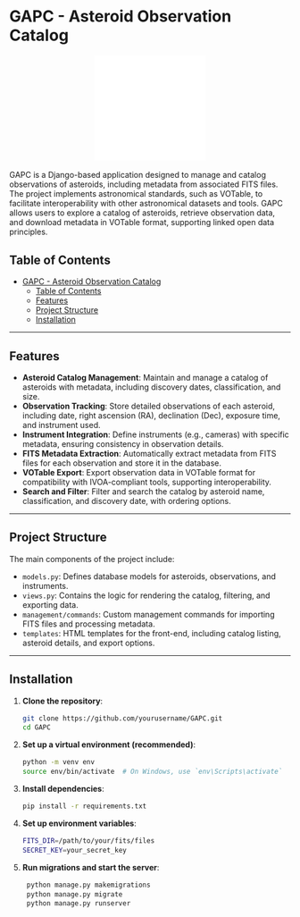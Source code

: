 # GAPC - Asteroid Observation Catalog

<p align="center" width="100%">
    <img src="assets/gapc.png" width="200" />
</p>

GAPC is a Django-based application designed to manage and catalog observations of asteroids, including metadata from associated FITS files. The project implements astronomical standards, such as VOTable, to facilitate interoperability with other astronomical datasets and tools. GAPC allows users to explore a catalog of asteroids, retrieve observation data, and download metadata in VOTable format, supporting linked open data principles.

## Table of Contents
- [GAPC - Asteroid Observation Catalog](#gapc---asteroid-observation-catalog)
  - [Table of Contents](#table-of-contents)
  - [Features](#features)
  - [Project Structure](#project-structure)
  - [Installation](#installation)

---

## Features

- **Asteroid Catalog Management**: Maintain and manage a catalog of asteroids with metadata, including discovery dates, classification, and size.
- **Observation Tracking**: Store detailed observations of each asteroid, including date, right ascension (RA), declination (Dec), exposure time, and instrument used.
- **Instrument Integration**: Define instruments (e.g., cameras) with specific metadata, ensuring consistency in observation details.
- **FITS Metadata Extraction**: Automatically extract metadata from FITS files for each observation and store it in the database.
- **VOTable Export**: Export observation data in VOTable format for compatibility with IVOA-compliant tools, supporting interoperability.
- **Search and Filter**: Filter and search the catalog by asteroid name, classification, and discovery date, with ordering options.

---

## Project Structure

The main components of the project include:

- `models.py`: Defines database models for asteroids, observations, and instruments.
- `views.py`: Contains the logic for rendering the catalog, filtering, and exporting data.
- `management/commands`: Custom management commands for importing FITS files and processing metadata.
- `templates`: HTML templates for the front-end, including catalog listing, asteroid details, and export options.


---

## Installation

1. **Clone the repository**:
   ```bash
   git clone https://github.com/yourusername/GAPC.git
   cd GAPC
   ```

2. **Set up a virtual environment (recommended)**:
    ```bash
    python -m venv env
    source env/bin/activate  # On Windows, use `env\Scripts\activate`
    ```

3. **Install dependencies**:
   ```bash
   pip install -r requirements.txt
   ```

4. **Set up environment variables**:
   ```bash
   FITS_DIR=/path/to/your/fits/files
   SECRET_KEY=your_secret_key
   ```

5. **Run migrations and start the server**:
   ```bash
    python manage.py makemigrations
    python manage.py migrate
    python manage.py runserver
   ```

